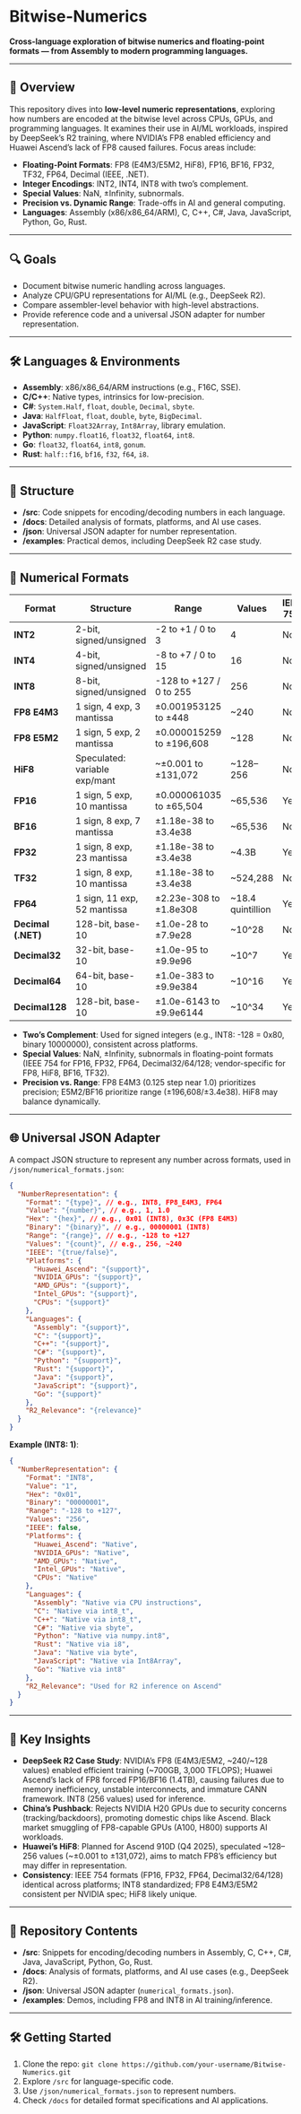 

# Bitwise-Numerics
**Cross-language exploration of bitwise numerics and floating-point formats — from Assembly to modern programming languages.**

---

## 📌 Overview
This repository dives into **low-level numeric representations**, exploring how numbers are encoded at the bitwise level across CPUs, GPUs, and programming languages. It examines their use in AI/ML workloads, inspired by DeepSeek’s R2 training, where NVIDIA’s FP8 enabled efficiency and Huawei Ascend’s lack of FP8 caused failures. Focus areas include:

- **Floating-Point Formats**: FP8 (E4M3/E5M2, HiF8), FP16, BF16, FP32, TF32, FP64, Decimal (IEEE, .NET).
- **Integer Encodings**: INT2, INT4, INT8 with two’s complement.
- **Special Values**: NaN, ±Infinity, subnormals.
- **Precision vs. Dynamic Range**: Trade-offs in AI and general computing.
- **Languages**: Assembly (x86/x86_64/ARM), C, C++, C#, Java, JavaScript, Python, Go, Rust.

---

## 🔍 Goals
- Document bitwise numeric handling across languages.
- Analyze CPU/GPU representations for AI/ML (e.g., DeepSeek R2).
- Compare assembler-level behavior with high-level abstractions.
- Provide reference code and a universal JSON adapter for number representation.

---

## 🛠 Languages & Environments
- **Assembly**: x86/x86_64/ARM instructions (e.g., F16C, SSE).
- **C/C++**: Native types, intrinsics for low-precision.
- **C#**: `System.Half`, `float`, `double`, `Decimal`, `sbyte`.
- **Java**: `HalfFloat`, `float`, `double`, `byte`, `BigDecimal`.
- **JavaScript**: `Float32Array`, `Int8Array`, library emulation.
- **Python**: `numpy.float16`, `float32`, `float64`, `int8`.
- **Go**: `float32`, `float64`, `int8`, `gonum`.
- **Rust**: `half::f16`, `bf16`, `f32`, `f64`, `i8`.

---

## 📂 Structure
- **/src**: Code snippets for encoding/decoding numbers in each language.
- **/docs**: Detailed analysis of formats, platforms, and AI use cases.
- **/json**: Universal JSON adapter for number representation.
- **/examples**: Practical demos, including DeepSeek R2 case study.

---

## 🔢 Numerical Formats
| Format       | Structure                     | Range                              | Values         | IEEE 754 | DeepSeek R2 Use |
|--------------|-------------------------------|------------------------------------|----------------|----------|-----------------|
| **INT2**     | 2-bit, signed/unsigned        | -2 to +1 / 0 to 3                 | 4              | No       | Not used        |
| **INT4**     | 4-bit, signed/unsigned        | -8 to +7 / 0 to 15                | 16             | No       | Not used        |
| **INT8**     | 8-bit, signed/unsigned        | -128 to +127 / 0 to 255           | 256            | No       | Inference (Ascend) |
| **FP8 E4M3** | 1 sign, 4 exp, 3 mantissa     | ±0.001953125 to ±448              | ~240           | No       | Training (NVIDIA) |
| **FP8 E5M2** | 1 sign, 5 exp, 2 mantissa     | ±0.000015259 to ±196,608          | ~128           | No       | Training (NVIDIA) |
| **HiF8**     | Speculated: variable exp/mant  | ~±0.001 to ±131,072               | ~128–256       | No       | Future Ascend   |
| **FP16**     | 1 sign, 5 exp, 10 mantissa    | ±0.000061035 to ±65,504           | ~65,536        | Yes      | Ascend fallback |
| **BF16**     | 1 sign, 8 exp, 7 mantissa     | ±1.18e-38 to ±3.4e38              | ~65,536        | No       | Ascend fallback |
| **FP32**     | 1 sign, 8 exp, 23 mantissa    | ±1.18e-38 to ±3.4e38              | ~4.3B          | Yes      | High-precision  |
| **TF32**     | 1 sign, 8 exp, 10 mantissa    | ±1.18e-38 to ±3.4e38              | ~524,288       | No       | NVIDIA training |
| **FP64**     | 1 sign, 11 exp, 52 mantissa   | ±2.23e-308 to ±1.8e308            | ~18.4 quintillion | Yes   | Not used        |
| **Decimal (.NET)** | 128-bit, base-10         | ±1.0e-28 to ±7.9e28               | ~10^28         | No       | Not used        |
| **Decimal32** | 32-bit, base-10             | ±1.0e-95 to ±9.9e96               | ~10^7          | Yes      | Not used        |
| **Decimal64** | 64-bit, base-10             | ±1.0e-383 to ±9.9e384             | ~10^16         | Yes      | Not used        |
| **Decimal128** | 128-bit, base-10           | ±1.0e-6143 to ±9.9e6144           | ~10^34         | Yes      | Not used        |

- **Two’s Complement**: Used for signed integers (e.g., INT8: -128 = 0x80, binary 10000000), consistent across platforms.
- **Special Values**: NaN, ±Infinity, subnormals in floating-point formats (IEEE 754 for FP16, FP32, FP64, Decimal32/64/128; vendor-specific for FP8, HiF8, BF16, TF32).
- **Precision vs. Range**: FP8 E4M3 (0.125 step near 1.0) prioritizes precision; E5M2/BF16 prioritize range (±196,608/±3.4e38). HiF8 may balance dynamically.

---

## 🌐 Universal JSON Adapter
A compact JSON structure to represent any number across formats, used in `/json/numerical_formats.json`:

```json
{
  "NumberRepresentation": {
    "Format": "{type}", // e.g., INT8, FP8_E4M3, FP64
    "Value": "{number}", // e.g., 1, 1.0
    "Hex": "{hex}", // e.g., 0x01 (INT8), 0x3C (FP8 E4M3)
    "Binary": "{binary}", // e.g., 00000001 (INT8)
    "Range": "{range}", // e.g., -128 to +127
    "Values": "{count}", // e.g., 256, ~240
    "IEEE": "{true/false}",
    "Platforms": {
      "Huawei_Ascend": "{support}",
      "NVIDIA_GPUs": "{support}",
      "AMD_GPUs": "{support}",
      "Intel_GPUs": "{support}",
      "CPUs": "{support}"
    },
    "Languages": {
      "Assembly": "{support}",
      "C": "{support}",
      "C++": "{support}",
      "C#": "{support}",
      "Python": "{support}",
      "Rust": "{support}",
      "Java": "{support}",
      "JavaScript": "{support}",
      "Go": "{support}"
    },
    "R2_Relevance": "{relevance}"
  }
}
```

**Example (INT8: 1)**:
```json
{
  "NumberRepresentation": {
    "Format": "INT8",
    "Value": "1",
    "Hex": "0x01",
    "Binary": "00000001",
    "Range": "-128 to +127",
    "Values": "256",
    "IEEE": false,
    "Platforms": {
      "Huawei_Ascend": "Native",
      "NVIDIA_GPUs": "Native",
      "AMD_GPUs": "Native",
      "Intel_GPUs": "Native",
      "CPUs": "Native"
    },
    "Languages": {
      "Assembly": "Native via CPU instructions",
      "C": "Native via int8_t",
      "C++": "Native via int8_t",
      "C#": "Native via sbyte",
      "Python": "Native via numpy.int8",
      "Rust": "Native via i8",
      "Java": "Native via byte",
      "JavaScript": "Native via Int8Array",
      "Go": "Native via int8"
    },
    "R2_Relevance": "Used for R2 inference on Ascend"
  }
}
```

---

## 🚀 Key Insights
- **DeepSeek R2 Case Study**: NVIDIA’s FP8 (E4M3/E5M2, ~240/~128 values) enabled efficient training (~700GB, 3,000 TFLOPS); Huawei Ascend’s lack of FP8 forced FP16/BF16 (1.4TB), causing failures due to memory inefficiency, unstable interconnects, and immature CANN framework. INT8 (256 values) used for inference.
- **China’s Pushback**: Rejects NVIDIA H20 GPUs due to security concerns (tracking/backdoors), promoting domestic chips like Ascend. Black market smuggling of FP8-capable GPUs (A100, H800) supports AI workloads.
- **Huawei’s HiF8**: Planned for Ascend 910D (Q4 2025), speculated ~128–256 values (~±0.001 to ±131,072), aims to match FP8’s efficiency but may differ in representation.
- **Consistency**: IEEE 754 formats (FP16, FP32, FP64, Decimal32/64/128) identical across platforms; INT8 standardized; FP8 E4M3/E5M2 consistent per NVIDIA spec; HiF8 likely unique.

---

## 📂 Repository Contents
- **/src**: Snippets for encoding/decoding numbers in Assembly, C, C++, C#, Java, JavaScript, Python, Go, Rust.
- **/docs**: Analysis of formats, platforms, and AI use cases (e.g., DeepSeek R2).
- **/json**: Universal JSON adapter (`numerical_formats.json`).
- **/examples**: Demos, including FP8 and INT8 in AI training/inference.

---

## 🛠 Getting Started
1. Clone the repo: `git clone https://github.com/your-username/Bitwise-Numerics.git`
2. Explore `/src` for language-specific code.
3. Use `/json/numerical_formats.json` to represent numbers.
4. Check `/docs` for detailed format specifications and AI applications.
